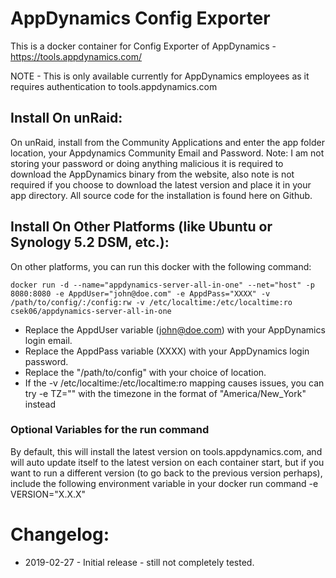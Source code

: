 # AppDynamics Config Exporter

This is a docker container for Config Exporter of AppDynamics - https://tools.appdynamics.com/

NOTE - This is only available currently for AppDynamics employees as it requires authentication to tools.appdynamics.com

## Install On unRaid:
On unRaid, install from the Community Applications and enter the app folder location, your Appdynamics Community Email and Password. Note: I am not storing your password or doing anything malicious it is required to download the AppDynamics binary from the website, also note is not required if you choose to download the latest version and place it in your app directory. All source code for the installation is found here on Github. 

## Install On Other Platforms (like Ubuntu or Synology 5.2 DSM, etc.):
On other platforms, you can run this docker with the following command:
```
docker run -d --name="appdynamics-server-all-in-one" --net="host" -p 8080:8080 -e AppdUser="john@doe.com" -e AppdPass="XXXX" -v /path/to/config/:/config:rw -v /etc/localtime:/etc/localtime:ro csek06/appdynamics-server-all-in-one
```
* Replace the AppdUser variable (john@doe.com) with your AppDynamics login email.
* Replace the AppdPass variable (XXXX) with your AppDynamics login password.
* Replace the "/path/to/config" with your choice of location.
* If the -v /etc/localtime:/etc/localtime:ro mapping causes issues, you can try -e TZ="<timezone>" with the timezone in the format of "America/New_York" instead

### Optional Variables for the run command
By default, this will install the latest version on tools.appdynamics.com, and will auto update itself to the latest version on each container start, but if you want to run a different version (to go back to the previous version perhaps), include the following environment variable in your docker run command -e VERSION="X.X.X"

# Changelog:
* 2019-02-27 - Initial release - still not completely tested.
